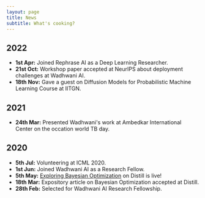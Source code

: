 ```yaml
---
layout: page
title: News
subtitle: What's cooking?
---
```


## 2022
- **1st Apr:** Joined Rephrase AI as a Deep Learning Researcher.
- **21st Oct:** Workshop paper accepted at NeurIPS about deployment challenges at Wadhwani AI.
- **18th Nov:** Gave a guest on Diffusion Models for Probabilistic Machine Learning Course at IITGN.

## 2021
- **24th Mar:** Presented Wadhwani's work at Ambedkar International Center on the occation world TB day. 

## 2020

- **5th Jul:** Volunteering at ICML 2020.
- **1st Jun:** Joined Wadhwani AI as a Research Fellow.
- **5th May:** [Exploring Bayesian Optimization][1] on Distill is live!
- **18th Mar:** Expository article on Bayesian Optimization accepted at Distill.
- **28th Feb:** Selected for Wadhwani AI Research Fellowship.

[1]: https://distill.pub/2020/bayesian-optimization/
<!-- [2]: https://icml.cc/. -->
